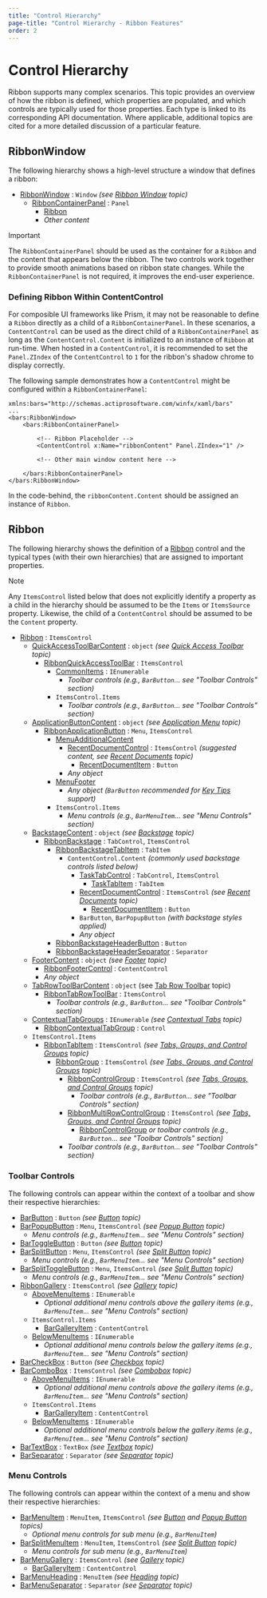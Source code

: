 ```yaml
---
title: "Control Hierarchy"
page-title: "Control Hierarchy - Ribbon Features"
order: 2
---
```

# Control Hierarchy

Ribbon supports many complex scenarios.  This topic provides an overview of how the ribbon is defined, which properties are populated, and which controls are typically used for those properties.  Each type is linked to its corresponding API documentation.  Where applicable, additional topics are cited for a more detailed discussion of a particular feature.

## RibbonWindow

The following hierarchy shows a high-level structure a window that defines a ribbon:

- [RibbonWindow](xref:@ActiproUIRoot.Controls.Bars.RibbonWindow) : `Window` *(see [Ribbon Window](ribbon-window.md) topic)*
  - [RibbonContainerPanel](xref:@ActiproUIRoot.Controls.Bars.RibbonContainerPanel) : `Panel`
    - [Ribbon](xref:@ActiproUIRoot.Controls.Bars.Ribbon)
    - *Other content*

> [!IMPORTANT]
> The `RibbonContainerPanel` should be used as the container for a `Ribbon` and the content that appears below the ribbon. The two controls work together to provide smooth animations based on ribbon state changes. While the `RibbonContainerPanel` is not required, it improves the end-user experience.

### Defining Ribbon Within ContentControl

For composible UI frameworks like Prism, it may not be reasonable to define a `Ribbon` directly as a child of a `RibbonContainerPanel`.  In these scenarios, a `ContentControl` can be used as the direct child of a `RibbonContainerPanel` as long as the `ContentControl.Content` is initialized to an instance of `Ribbon` at run-time.  When hosted in a `ContentControl`, it is recommended to set the `Panel.ZIndex` of the `ContentControl` to `1` for the ribbon's shadow chrome to display correctly.

The following sample demonstrates how a `ContentControl` might be configured within a `RibbonContainerPanel`:

```xaml
xmlns:bars="http://schemas.actiprosoftware.com/winfx/xaml/bars"
...
<bars:RibbonWindow>
	<bars:RibbonContainerPanel>

		<!-- Ribbon Placeholder -->
		<ContentControl x:Name="ribbonContent" Panel.ZIndex="1" />

		<!-- Other main window content here -->

	</bars:RibbonContainerPanel>
</bars:RibbonWindow>
 ```

In the code-behind, the `ribbonContent.Content` should be assigned an instance of `Ribbon`.


## Ribbon

The following hierarchy shows the definition of a [Ribbon](xref:@ActiproUIRoot.Controls.Bars.Ribbon) control and the typical types (with their own hierarchies) that are assigned to important properties.

> [!NOTE]
> Any `ItemsControl` listed below that does not explicitly identify a property as a child in the hierarchy should be assumed to be the `Items` or `ItemsSource` property.  Likewise, the child of a `ContentControl` should be assumed to be the `Content` property.

- [Ribbon](xref:@ActiproUIRoot.Controls.Bars.Ribbon) : `ItemsControl`
  - [QuickAccessToolBarContent](xref:@ActiproUIRoot.Controls.Bars.Ribbon.QuickAccessToolBarContent) : `object` *(see [Quick Access Toolbar](quick-access-toolbar.md) topic)*
    - [RibbonQuickAccessToolBar](xref:@ActiproUIRoot.Controls.Bars.RibbonQuickAccessToolBar) : `ItemsControl`
      - [CommonItems](xref:@ActiproUIRoot.Controls.Bars.RibbonQuickAccessToolBar.CommonItems) : `IEnumerable`
        - *Toolbar controls (e.g., `BarButton`... see "Toolbar Controls" section)*
      - `ItemsControl.Items`
        - *Toolbar controls (e.g., `BarButton`... see "Toolbar Controls" section)*
  - [ApplicationButtonContent](xref:@ActiproUIRoot.Controls.Bars.Ribbon.ApplicationButtonContent) : `object` *(see [Application Menu](application-menu.md) topic)*
    - [RibbonApplicationButton](xref:@ActiproUIRoot.Controls.Bars.RibbonApplicationButton) : `Menu`, `ItemsControl`
      - [MenuAdditionalContent](xref:@ActiproUIRoot.Controls.Bars.RibbonApplicationButton.MenuAdditionalContent)
          - [RecentDocumentControl](xref:@ActiproUIRoot.Controls.Bars.RecentDocumentControl) : `ItemsControl` *(suggested content, see [Recent Documents](recent-documents.md) topic)*
            - [RecentDocumentItem](xref:@ActiproUIRoot.Controls.Bars.RecentDocumentItem) : `Button`
        - *Any object*
      - [MenuFooter](xref:@ActiproUIRoot.Controls.Bars.RibbonApplicationButton.MenuFooter)
        - *Any object (`BarButton` recommended for [Key Tips](key-tips.md) support)*
      - `ItemsControl.Items`
        - *Menu controls (e.g., `BarMenuItem`... see "Menu Controls" section)*
  - [BackstageContent](xref:@ActiproUIRoot.Controls.Bars.Ribbon.BackstageContent) : `object` *(see [Backstage](backstage.md) topic)*
    - [RibbonBackstage](xref:@ActiproUIRoot.Controls.Bars.RibbonBackstage) : `TabControl`, `ItemsControl`
      - [RibbonBackstageTabItem](xref:@ActiproUIRoot.Controls.Bars.RibbonBackstageTabItem) : `TabItem`
        - `ContentControl.Content` *(commonly used backstage controls listed below)*
          - [TaskTabControl](xref:@ActiproUIRoot.Controls.Bars.TaskTabControl) : `TabControl`, `ItemsControl`
            - [TaskTabItem](xref:@ActiproUIRoot.Controls.Bars.TaskTabItem) : `TabItem`
          - [RecentDocumentControl](xref:@ActiproUIRoot.Controls.Bars.RecentDocumentControl) : `ItemsControl` *(see [Recent Documents](recent-documents.md) topic)*
            - [RecentDocumentItem](xref:@ActiproUIRoot.Controls.Bars.RecentDocumentItem) : `Button`
          - `BarButton`, `BarPopupButton` *(with backstage styles applied)*
          - *Any object*
      - [RibbonBackstageHeaderButton](xref:@ActiproUIRoot.Controls.Bars.RibbonBackstageHeaderButton) : `Button`
      - [RibbonBackstageHeaderSeparator](xref:@ActiproUIRoot.Controls.Bars.RibbonBackstageHeaderSeparator) : `Separator`
  - [FooterContent](xref:@ActiproUIRoot.Controls.Bars.Ribbon.FooterContent) : `object` *(see [Footer](footer.md) topic)*
    - [RibbonFooterControl](xref:@ActiproUIRoot.Controls.Bars.RibbonFooterControl) : `ContentControl`
    - *Any object*
  - [TabRowToolBarContent](xref:@ActiproUIRoot.Controls.Bars.Ribbon.TabRowToolBarContent) : `object` (see [Tab Row Toolbar](tab-row-toolbar.md) topic)
    - [RibbonTabRowToolBar](xref:@ActiproUIRoot.Controls.Bars.RibbonTabRowToolBar) : `ItemsControl`
      - *Toolbar controls (e.g., `BarButton`... see "Toolbar Controls" section)*
  - [ContextualTabGroups](xref:@ActiproUIRoot.Controls.Bars.Ribbon.ContextualTabGroups) : `IEnumerable` *(see [Contextual Tabs](contextual-tabs.md) topic)*
    - [RibbonContextualTabGroup](xref:@ActiproUIRoot.Controls.Bars.RibbonContextualTabGroup) : `Control`
  - `ItemsControl.Items`
    - [RibbonTabItem](xref:@ActiproUIRoot.Controls.Bars.RibbonTabItem) : `ItemsControl` *(see [Tabs, Groups, and Control Groups](tabs-groups-controlgroups.md) topic)*
      - [RibbonGroup](xref:@ActiproUIRoot.Controls.Bars.RibbonGroup) : `ItemsControl` *(see [Tabs, Groups, and Control Groups](tabs-groups-controlgroups.md) topic)*
        - [RibbonControlGroup](xref:@ActiproUIRoot.Controls.Bars.RibbonControlGroup) : `ItemsControl` *(see [Tabs, Groups, and Control Groups](tabs-groups-controlgroups.md) topic)*
          - *Toolbar controls (e.g., `BarButton`... see "Toolbar Controls" section)*
        - [RibbonMultiRowControlGroup](xref:@ActiproUIRoot.Controls.Bars.RibbonMultiRowControlGroup) : `ItemsControl` *(see [Tabs, Groups, and Control Groups](tabs-groups-controlgroups.md) topic)*
          - [RibbonControlGroup](xref:@ActiproUIRoot.Controls.Bars.RibbonControlGroup) *or toolbar controls (e.g., `BarButton`... see "Toolbar Controls" section)*
        - *Toolbar controls (e.g., `BarButton`... see "Toolbar Controls" section)*

### Toolbar Controls

The following controls can appear within the context of a toolbar and show their respective hierarchies:

- [BarButton](xref:@ActiproUIRoot.Controls.Bars.BarButton) : `Button` *(see [Button](../controls/button.md) topic)*
- [BarPopupButton](xref:@ActiproUIRoot.Controls.Bars.BarPopupButton) : `Menu`, `ItemsControl` *(see [Popup Button](../controls/popup-button.md) topic)*
  - *Menu controls (e.g., `BarMenuItem`... see "Menu Controls" section)*
- [BarToggleButton](xref:@ActiproUIRoot.Controls.Bars.BarToggleButton) : `Button` *(see [Button](../controls/button.md) topic)*
- [BarSplitButton](xref:@ActiproUIRoot.Controls.Bars.BarSplitButton) : `Menu`, `ItemsControl` *(see [Split Button](../controls/split-button.md) topic)*
  - *Menu controls (e.g., `BarMenuItem`... see "Menu Controls" section)*
- [BarSplitToggleButton](xref:@ActiproUIRoot.Controls.Bars.BarSplitToggleButton) : `Menu`, `ItemsControl` *(see [Split Button](../controls/split-button.md) topic)*
  - *Menu controls (e.g., `BarMenuItem`... see "Menu Controls" section)*
- [RibbonGallery](xref:@ActiproUIRoot.Controls.Bars.RibbonGallery) : `ItemsControl` *(see [Gallery](../controls/gallery.md) topic)*
  - [AboveMenuItems](xref:@ActiproUIRoot.Controls.Bars.Primitives.BarMenuGalleryHostBase.AboveMenuItems) : `IEnumerable`
    - *Optional additional menu controls above the gallery items (e.g., `BarMenuItem`... see "Menu Controls" section)*
  - `ItemsControl.Items`
    - [BarGalleryItem](xref:@ActiproUIRoot.Controls.Bars.BarGalleryItem) : `ContentControl`
  - [BelowMenuItems](xref:@ActiproUIRoot.Controls.Bars.Primitives.BarMenuGalleryHostBase.BelowMenuItems) : `IEnumerable`
    - *Optional additional menu controls below the gallery items (e.g., `BarMenuItem`... see "Menu Controls" section)*
- [BarCheckBox](xref:@ActiproUIRoot.Controls.Bars.BarCheckBox) : `Button` *(see [Checkbox](../controls/checkbox.md) topic)*
- [BarComboBox](xref:@ActiproUIRoot.Controls.Bars.BarComboBox) : `ItemsControl` *(see [Combobox](../controls/combobox.md) topic)*
  - [AboveMenuItems](xref:@ActiproUIRoot.Controls.Bars.Primitives.BarMenuGalleryHostBase.AboveMenuItems) : `IEnumerable`
    - *Optional additional menu controls above the gallery items (e.g., `BarMenuItem`... see "Menu Controls" section)*
  - `ItemsControl.Items`
    - [BarGalleryItem](xref:@ActiproUIRoot.Controls.Bars.BarGalleryItem) : `ContentControl`
  - [BelowMenuItems](xref:@ActiproUIRoot.Controls.Bars.Primitives.BarMenuGalleryHostBase.BelowMenuItems) : `IEnumerable`
    - *Optional additional menu controls below the gallery items (e.g., `BarMenuItem`... see "Menu Controls" section)*
- [BarTextBox](xref:@ActiproUIRoot.Controls.Bars.BarTextBox) : `TextBox` *(see [Textbox](../controls/textbox.md) topic)*
- [BarSeparator](xref:@ActiproUIRoot.Controls.Bars.BarSeparator) : `Separator` *(see [Separator](../controls/separator.md) topic)*

### Menu Controls

The following controls can appear within the context of a menu and show their respective hierarchies:

- [BarMenuItem](xref:@ActiproUIRoot.Controls.Bars.BarMenuItem) : `MenuItem`, `ItemsControl` *(see [Button](../controls/button.md) and [Popup Button](../controls/popup-button.md) topics)*
  - *Optional menu controls for sub menu (e.g., `BarMenuItem`)*
- [BarSplitMenuItem](xref:@ActiproUIRoot.Controls.Bars.BarSplitMenuItem) : `MenuItem`, `ItemsControl` *(see [Split Button](../controls/split-button.md) topic)*
  - *Menu controls for sub menu (e.g., `BarMenuItem`)*
- [BarMenuGallery](xref:@ActiproUIRoot.Controls.Bars.BarMenuGallery) : `ItemsControl` *(see [Gallery](../controls/gallery.md) topic)*
  - [BarGalleryItem](xref:@ActiproUIRoot.Controls.Bars.BarGalleryItem) : `ContentControl`
- [BarMenuHeading](xref:@ActiproUIRoot.Controls.Bars.BarMenuHeading) : `MenuItem` *(see [Heading](../controls/heading.md) topic)*
- [BarMenuSeparator](xref:@ActiproUIRoot.Controls.Bars.BarMenuSeparator) : `Separator` *(see [Separator](../controls/separator.md) topic)*
